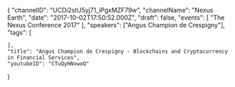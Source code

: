 {
    "channelID": "UCDi2stU5yj71_iPgxMZF79w",
    "channelName": "Nexus Earth",
    "date": "2017-10-02T17:50:52.000Z",
    "draft": false,
    "events": [
        "The Nexus Conference 2017"
    ],
    "speakers": ["Angus Champion de Crespigny"],
    "tags": [

    ],
    "title": "Angus Champion de Crespigny - Blockchains and Cryptocurrency in Financial Services",
    "youtubeID": "CTuQyHNxwoQ"
}
